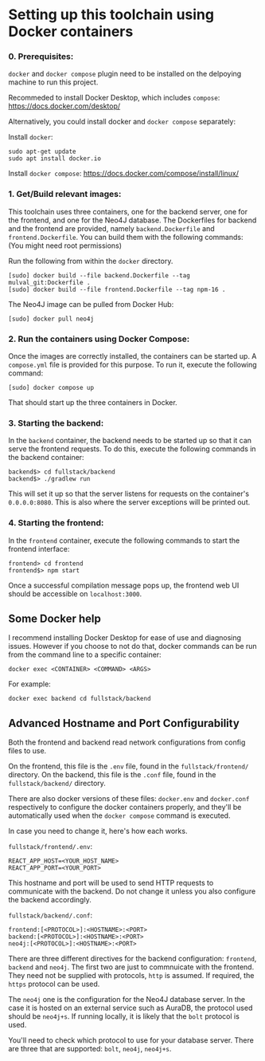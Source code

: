 # Setting up this toolchain using Docker containers

### 0. Prerequisites: ###

`docker` and `docker compose` plugin need to be installed on the delpoying machine to run this project.

Recommeded to install Docker Desktop, which includes `compose`: https://docs.docker.com/desktop/

Alternatively, you could install docker and `docker compose` separately:

Install `docker`: 
```
sudo apt-get update
sudo apt install docker.io
```

Install `docker compose`: https://docs.docker.com/compose/install/linux/



### 1. Get/Build relevant images: ###
This toolchain uses three containers, one for the backend server, one for the frontend, and one for the Neo4J database.
The Dockerfiles for backend and the frontend are provided, namely `backend.Dockerfile` and `frontend.Dockerfile`.
You can build them with the following commands: (You might need root permissions)

Run the following from within the `docker` directory.
```
[sudo] docker build --file backend.Dockerfile --tag mulval_git:Dockerfile .
[sudo] docker build --file frontend.Dockerfile --tag npm-16 .
```
The Neo4J image can be pulled from Docker Hub:
```
[sudo] docker pull neo4j
```

### 2. Run the containers using Docker Compose: ###
Once the images are correctly installed, the containers can be started up.
A `compose.yml` file is provided for this purpose. To run it, execute the following command:
```
[sudo] docker compose up
```
That should start up the three containers in Docker.

### 3. Starting the backend: ###
In the `backend` container, the backend needs to be started up so that it can serve the frontend requests.
To do this, execute the following commands in the backend container:
```
backend$> cd fullstack/backend
backend$> ./gradlew run
```

This will set it up so that the server listens for requests on the container's `0.0.0.0:8080`.
This is also where the server exceptions will be printed out.

### 4. Starting the frontend: ###
In the `frontend` container, execute the following commands to start the frontend interface:
```
frontend> cd frontend
frontend$> npm start 
```
Once a successful compilation message pops up, the frontend web UI should be accessible on `localhost:3000`.

## Some Docker help

I recommend installing Docker Desktop for ease of use and diagnosing issues.
However if you choose to not do that, docker commands can be run from the command line to a specific container:
```
docker exec <CONTAINER> <COMMAND> <ARGS>
```

For example:
```
docker exec backend cd fullstack/backend
```

## Advanced Hostname and Port Configurability

Both the frontend and backend read network configurations from config files to use.

On the frontend, this file is the `.env` file, found in the `fullstack/frontend/` directory.
On the backend, this file is the `.conf` file, found in the `fullstack/backend/` directory.

There are also docker versions of these files: `docker.env` and `docker.conf` respectively to configure the docker containers properly,
and they'll be automatically used when the `docker compose` command is executed. 

In case you need to change it, here's how each works.

`fullstack/frontend/.env`:

```
REACT_APP_HOST=<YOUR_HOST_NAME>
REACT_APP_PORT=<YOUR_PORT>
```

This hostname and port will be used to send HTTP requests to communicate with the backend. 
Do not change it unless you also configure the backend accordingly.

`fullstack/backend/.conf`:

```
frontend:[<PROTOCOL>]:<HOSTNAME>:<PORT>
backend:[<PROTOCOL>]:<HOSTNAME>:<PORT>
neo4j:[<PROTOCOL>]:<HOSTNAME>:<PORT>
```

There are three different directives for the backend configuration: `frontend`, `backend` and `neo4j`.
The first two are just to commnuicate with the frontend. They need not be supplied with protocols, `http` is assumed.
If required, the `https` protocol can be used.

The `neo4j` one is the configuration for the Neo4J database server.
In the case it is hosted on an external service such as AuraDB, the protocol used should be `neo4j+s`.
If running locally, it is likely that the `bolt` protocol is used.

You'll need to check which protocol to use for your database server. There are three that are supported: `bolt`, `neo4j`, `neo4j+s`.

<!---
## Explaining what the compose.yml does

 * ### mulval
   It uses the image built from the `mulval.Dockerfile`
--->
